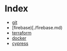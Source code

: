 # Index

- [git](./git.md)
- [firebase)[./firebase.md)
- [terraform](./terraform.md)
- [docker](./docker-notes.md)
- [cypress](./cypress.md)
